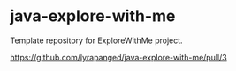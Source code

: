 # java-explore-with-me

Template repository for ExploreWithMe project.

https://github.com/lyrapanged/java-explore-with-me/pull/3
